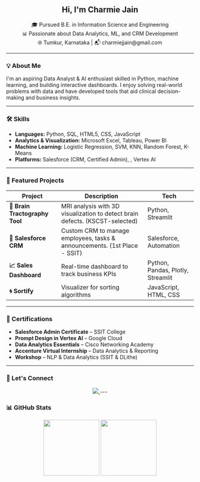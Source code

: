 <h2 align="center">Hi, I'm Charmie Jain </h2>

<p align="center">
🎓 Pursued B.E. in Information Science and Engineering <br>
📊 Passionate about Data Analytics, ML, and CRM Development <br>
🌐 Tumkur, Karnataka | 📬 charmiejjain@gmail.com
</p>

---

### 💡 About Me

I'm an aspiring Data Analyst & AI enthusiast skilled in Python, machine learning, and building interactive dashboards. I enjoy solving real-world problems with data and have developed tools that aid clinical decision-making and business insights.

---

### 🛠️ Skills

- **Languages:** Python, SQL, HTML5, CSS, JavaScript  
- **Analytics & Visualization:** Microsoft Excel, Tableau, Power BI  
- **Machine Learning:** Logistic Regression, SVM, KNN, Random Forest, K-Means  
- **Platforms:** Salesforce (CRM, Certified Admin), , Vertex AI

---

### 🚀 Featured Projects

| Project | Description | Tech |
|--------|-------------|------|
| **🧠 Brain Tractography Tool** | MRI analysis with 3D visualization to detect brain defects. (KSCST-selected) | Python, Streamlit|
| **📁 Salesforce CRM** | Custom CRM to manage employees, tasks & announcements. (1st Place - SSIT) | Salesforce, Automation |
| **📈 Sales Dashboard** | Real-time dashboard to track business KPIs | Python, Pandas, Plotly, Streamlit |
| **🌀 Sortify** | Visualizer for sorting algorithms | JavaScript, HTML, CSS |

---

### 📜 Certifications

- **Salesforce Admin Certificate** – SSIT College  
- **Prompt Design in Vertex AI** – Google Cloud  
- **Data Analytics Essentials** – Cisco Networking Academy  
- **Accenture Virtual Internship** – Data Analytics & Reporting  
- **Workshop** – NLP & Data Analytics (SSIT & DLithe)

---

### 💬 Let's Connect

<p align="center">
  <a href="https://linkedin.com/in/charmiejain">
    <img src="https://img.shields.io/badge/LinkedIn-blue?style=flat&logo=linkedin" />
  </a>
---

### 📊 GitHub Stats

<p align="center">
  <img src="https://github-readme-stats.vercel.app/api?username=charmiejain&show_icons=true&theme=radical" height="150" />
  <img src="https://github-readme-stats.vercel.app/api/top-langs/?username=charmiejain&layout=compact&theme=radical" height="150" />
</p>
